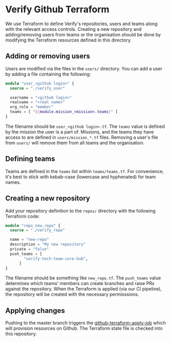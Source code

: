 # Verify Github Terraform

We use Terraform to define Verify's repositories, users and teams along with the relevant access controls. Creating a new repository and adding/removing users from teams or the organisation should be done by modifying the Terraform resources defined in this directory.

## Adding or removing users

Users are modified via the files in the `users/` directory. You can add a user by adding a file containing the following:

```terraform
module "user_<github login>" {
  source = "./verify_user"

  username = "<github login>"
  realname = "<real name>"
  org_role = "member"
  teams = [ "${module.mission_<mission>.teams}" ]
}
```

The filename should be `user_<github login>.tf`.
The `teams` value is defined by the mission the user is a part of. Missions, and the teams they have access to are defined in `users/mission_*.tf` files. Removing a user's file from `users/` will remove them from all teams and the organisation.

## Defining teams

Teams are defined in the `teams` list within `teams/teams.tf`. For convenience, it's best to stick with kebab-case (lowercase and hyphenated) for team names.

## Creating a new repository

Add your repository definition to the `repos/` directory with the following Terraform code:

```terraform
module "repo_new_repo" {
  source = "./verify_repo"

  name = "new-repo"
  description = "My new repository"
  private = "false"
  push_teams = [
        "verify-tech-team-core-hub",
      ]
}
```

The filename should be something like `new_repo.tf`.
The `push_teams` value determines which teams' members can create branches and raise PRs against the repository. When the Terraform is applied (via our CI pipeline), the repository will be created with the necessary permisssions.

## Applying changes

Pushing to the master branch triggers the [github-terraform-apply-job](link) which will provision resources on Github. The Terraform state file is checked into this repository.
